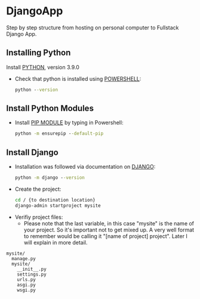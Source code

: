 # DjangoApp
Step by step structure from hosting on personal computer to Fullstack Django App.

## Installing Python
Install [PYTHON](https://www.python.org/downloads/), version 3.9.0
- Check that python is installed using [POWERSHELL](https://docs.microsoft.com/en-us/powershell/scripting/install/installing-powershell?view=powershell-7.1):
  ```cmd
  python --version
  ```
## Install Python Modules
- Install [PIP MODULE](https://docs.python.org/3/installing/index.html) by typing in Powershell:
  ```cmd
  python -m ensurepip --default-pip
  ```
## Install Django
- Installation was followed via documentation on [DJANGO](https://docs.djangoproject.com/en/3.1/intro/install/):
  ```cmd
  python -m django --version
  ```
- Create the project:
  ```cmd
  cd / {to destination location}
  django-admin startproject mysite
  ```
- Verifiy project files:
  * Please note that the last variable, in this case "mysite" is the name of your project.  So it's important not to get mixed up.  A very well format to remember would be calling it "[name of project] project".  Later I will explain in more detail.
```
mysite/
  manage.py
  mysite/
    __init__.py
    settings.py
    urls.py
    asgi.py
    wsgi.py
  ```
